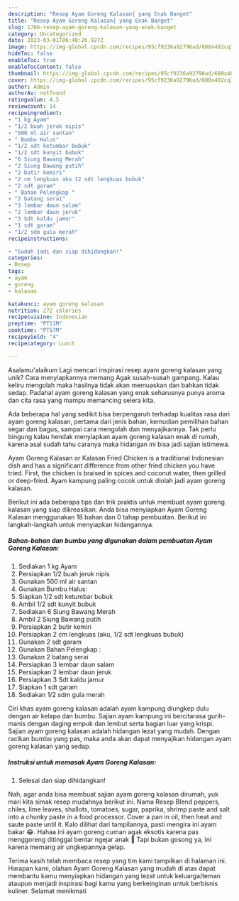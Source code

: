 ```yaml
---
description: "Resep Ayam Goreng Kalasan{ yang Enak Banget"
title: "Resep Ayam Goreng Kalasan{ yang Enak Banget"
slug: 1786-resep-ayam-goreng-kalasan-yang-enak-banget
category: Uncategorized
date: 2023-03-01T06:48:26.927Z
image: https://img-global.cpcdn.com/recipes/95cf9236a92796ad/680x482cq70/ayam-goreng-kalasan-foto-resep-utama.jpg
hideToc: false
enableToc: true
enableTocContent: false
thumbnail: https://img-global.cpcdn.com/recipes/95cf9236a92796ad/680x482cq70/ayam-goreng-kalasan-foto-resep-utama.jpg
cover: https://img-global.cpcdn.com/recipes/95cf9236a92796ad/680x482cq70/ayam-goreng-kalasan-foto-resep-utama.jpg
author: Admin
authorAv: notfound
ratingvalue: 4.5
reviewcount: 14
recipeingredient:
- "1 kg Ayam"
- "1/2 buah jeruk nipis"
- "500 ml air santan"
- " Bumbu Halus"
- "1/2 sdt ketumbar bubuk"
- "1/2 sdt kunyit bubuk"
- "6 Siung Bawang Merah"
- "2 Siung Bawang putih"
- "2 butir kemiri"
- "2 cm lengkuas aku 12 sdt lengkuas bubuk"
- "2 sdt garam"
- " Bahan Pelengkap "
- "2 batang serai"
- "3 lembar daun salam"
- "2 lembar daun jeruk"
- "3 Sdt kaldu jamur"
- "1 sdt garam"
- "1/2 sdm gula merah"
recipeinstructions:

- "Sudah jadi dan siap dihidangkan!"
categories:
- Resep
tags:
- ayam
- goreng
- kalasan

katakunci: ayam goreng kalasan 
nutrition: 272 calories
recipecuisine: Indonesian
preptime: "PT11M"
cooktime: "PT57M"
recipeyield: "4"
recipecategory: Lunch

---
```



Asalamu'alaikum Lagi mencari inspirasi resep ayam goreng kalasan yang unik? Cara menyiapkannya memang Agak susah-susah gampang. Kalau keliru mengolah maka hasilnya tidak akan memuaskan dan bahkan tidak sedap. Padahal ayam goreng kalasan yang enak seharusnya punya aroma dan cita rasa yang mampu memancing selera kita.


Ada beberapa hal yang sedikit bisa berpengaruh terhadap kualitas rasa dari ayam goreng kalasan, pertama dari jenis bahan, kemudian pemilihan bahan segar dan bagus, sampai cara mengolah dan menyajikannya. Tak perlu bingung kalau hendak menyiapkan ayam goreng kalasan enak di rumah, karena asal sudah tahu caranya maka hidangan ini bisa jadi sajian istimewa.

Ayam Goreng Kalasan or Kalasan Fried Chicken is a traditional Indonesian dish and has a significant difference from other fried chicken you have tried. First, the chicken is braised in spices and coconut water, then grilled or deep-fried. Ayam kampung paling cocok untuk diolah jadi ayam goreng kalasan.


Berikut ini ada beberapa tips dan trik praktis untuk membuat ayam goreng kalasan yang siap dikreasikan. Anda bisa menyiapkan Ayam Goreng Kalasan menggunakan 18 bahan dan 0 tahap pembuatan. Berikut ini langkah-langkah untuk menyiapkan hidangannya.

<!--inarticleads1-->

##### Bahan-bahan dan bumbu yang digunakan dalam pembuatan Ayam Goreng Kalasan:

1. Sediakan 1 kg Ayam
1. Persiapkan 1/2 buah jeruk nipis
1. Gunakan 500 ml air santan
1. Gunakan  Bumbu Halus:
1. Siapkan 1/2 sdt ketumbar bubuk
1. Ambil 1/2 sdt kunyit bubuk
1. Sediakan 6 Siung Bawang Merah
1. Ambil 2 Siung Bawang putih
1. Persiapkan 2 butir kemiri
1. Persiapkan 2 cm lengkuas (aku, 1/2 sdt lengkuas bubuk)
1. Gunakan 2 sdt garam
1. Gunakan  Bahan Pelengkap :
1. Gunakan 2 batang serai
1. Persiapkan 3 lembar daun salam
1. Persiapkan 2 lembar daun jeruk
1. Persiapkan 3 Sdt kaldu jamur
1. Siapkan 1 sdt garam
1. Sediakan 1/2 sdm gula merah


Ciri khas ayam goreng kalasan adalah ayam kampung diungkep dulu dengan air kelapa dan bumbu. Sajian ayam kampung ini bercitarasa gurih-manis dengan daging empuk dan lembut serta bagian luar yang krispi. Sajian ayam goreng kalasan adalah hidangan lezat yang mudah. Dengan racikan bumbu yang pas, maka anda akan dapat menyajikan hidangan ayam goreng kalasan yang sedap. 

<!--inarticleads2-->

##### Instruksi untuk memasak Ayam Goreng Kalasan:


1. Selesai dan siap dihidangkan!

Nah, agar anda bisa membuat sajian ayam goreng kalasan dirumah, yuk mari kita simak resep mudahnya berikut ini. Nama Resep Blend peppers, chiles, lime leaves, shallots, tomatoes, sugar, paprika, shrimp paste and salt into a chunky paste in a food processor. Cover a pan in oil, then heat and saute paste until it. Kalo dilihat dari tampilannya, pasti mengira ini ayam bakar 😂. Hahaa ini ayam goreng cuman agak eksotis karena pas menggoreng ditinggal bentar ngejar anak 🤪 Tapi bukan gosong ya, ini karena memang air ungkepannya gelap. 

Terima kasih telah membaca resep yang tim kami tampilkan di halaman ini. Harapan kami, olahan Ayam Goreng Kalasan yang mudah di atas dapat membantu kamu menyiapkan hidangan yang lezat untuk keluarga/teman ataupun menjadi inspirasi bagi kamu yang berkeinginan untuk berbisnis kuliner. Selamat menikmati
